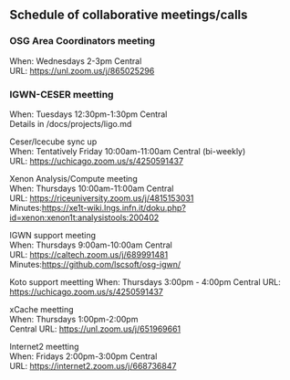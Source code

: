 ## Schedule of collaborative meetings/calls

### OSG Area Coordinators meeting  
When: Wednesdays 2-3pm Central  
URL: https://unl.zoom.us/j/865025296

### IGWN-CESER meetting  
When: Tuesdays 12:30pm-1:30pm Central  
Details in /docs/projects/ligo.md  


Ceser/Icecube sync up  
When: Tentatively Friday 10:00am-11:00am Central (bi-weekly)  
URL: https://uchicago.zoom.us/s/4250591437

Xenon Analysis/Compute meeting  
When: Thursdays 10:00am-11:00am Central  
URL: https://riceuniversity.zoom.us/j/4815153031  
Minutes:https://xe1t-wiki.lngs.infn.it/doku.php?id=xenon:xenon1t:analysistools:200402 

IGWN support meeting  
When: Thursdays 9:00am-10:00am Central  
URL: https://caltech.zoom.us/j/689991481  
Minutes:https://github.com/lscsoft/osg-igwn/

Koto support meetting 
When: Thursdays 3:00pm - 4:00pm Central 
URL: https://uchicago.zoom.us/s/4250591437

xCache meetting  
When: Thursdays 1:00pm-2:00pm  
Central URL: https://unl.zoom.us/j/651969661

Internet2 meetting  
When: Fridays 2:00pm-3:00pm Central  
URL: https://internet2.zoom.us/j/668736847
